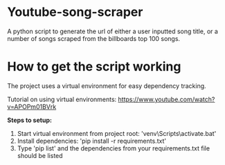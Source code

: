# Youtube-song-scraper
A python script to generate the url of either a user inputted song title, or a number of songs scraped from the billboards top 100 songs.


# How to get the script working
The project uses a virtual environment for easy dependency tracking. 

Tutorial on using virtual environments: https://www.youtube.com/watch?v=APOPm01BVrk

**Steps to setup:**
1. Start virtual environment from project root: 'venv\Scripts\activate.bat'
2. Install dependencies: 'pip install -r requirements.txt'
3. Type 'pip list' and the dependencies from your requirements.txt file should be listed